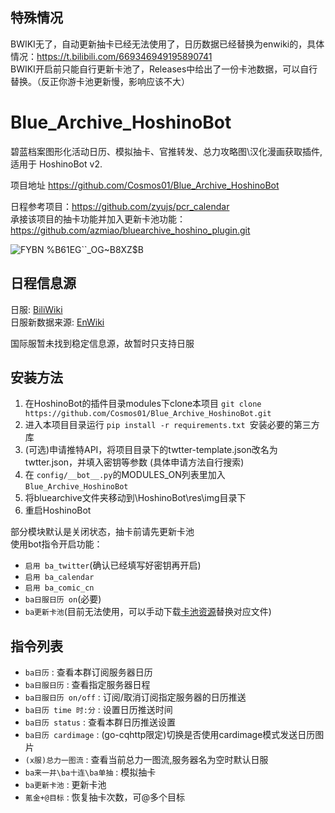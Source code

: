 ## 特殊情况
BWIKI无了，自动更新抽卡已经无法使用了，日历数据已经替换为enwiki的，具体情况：https://t.bilibili.com/669346949195890741    
BWIKI开启前只能自行更新卡池了，Releases中给出了一份卡池数据，可以自行替换。（反正你游卡池更新慢，影响应该不大）

# Blue_Archive_HoshinoBot
碧蓝档案图形化活动日历、模拟抽卡、官推转发、总力攻略图\汉化漫画获取插件, 适用于 HoshinoBot v2.  

项目地址 https://github.com/Cosmos01/Blue_Archive_HoshinoBot  

日程参考项目：https://github.com/zyujs/pcr_calendar  
承接该项目的抽卡功能并加入更新卡池功能：https://github.com/azmiao/bluearchive_hoshino_plugin.git

![FYBN %B61EG``_OG~B8XZ$B](https://user-images.githubusercontent.com/37209685/165712652-5b221387-f0cc-41c2-9b6c-9b6b76063ed5.PNG)

## 日程信息源
日服: [BiliWiki](https://wiki.biligame.com/bluearchive/%E9%A6%96%E9%A1%B5)  
日服新数据来源: [EnWiki](https://bluearchive.wiki/wiki/Main_Page)

国际服暂未找到稳定信息源，故暂时只支持日服


## 安装方法

1. 在HoshinoBot的插件目录modules下clone本项目 `git clone https://github.com/Cosmos01/Blue_Archive_HoshinoBot.git`
2. 进入本项目目录运行 `pip install -r requirements.txt `安装必要的第三方库
3. (可选)申请推特API，将项目目录下的twtter-template.json改名为twtter.json，并填入密钥等参数 (具体申请方法自行搜索)
4. 在 `config/__bot__.py`的MODULES_ON列表里加入 `Blue_Archive_HoshinoBot`
5. 将bluearchive文件夹移动到\HoshinoBot\res\img目录下
6. 重启HoshinoBot

部分模块默认是关闭状态，抽卡前请先更新卡池  
使用bot指令开启功能：  
- `启用 ba_twitter`(确认已经填写好密钥再开启)
- `启用 ba_calendar`
- `启用 ba_comic_cn`
- `ba日服日历 on`(必要)
- `ba更新卡池`(目前无法使用，可以手动下载[卡池资源](https://github.com/Cosmos01/Blue_Archive_HoshinoBot/releases)替换对应文件)


## 指令列表
- `ba日历` : 查看本群订阅服务器日历
- `ba日服日历` : 查看指定服务器日程
- `ba日服日历 on/off` : 订阅/取消订阅指定服务器的日历推送
- `ba日历 time 时:分` : 设置日历推送时间
- `ba日历 status` : 查看本群日历推送设置
- `ba日历 cardimage` : (go-cqhttp限定)切换是否使用cardimage模式发送日历图片
- `(x服)总力一图流` : 查看当前总力一图流,服务器名为空时默认日服
- `ba来一井\ba十连\ba单抽` : 模拟抽卡
- `ba更新卡池` : 更新卡池
- `氪金+@目标` : 恢复抽卡次数，可@多个目标
